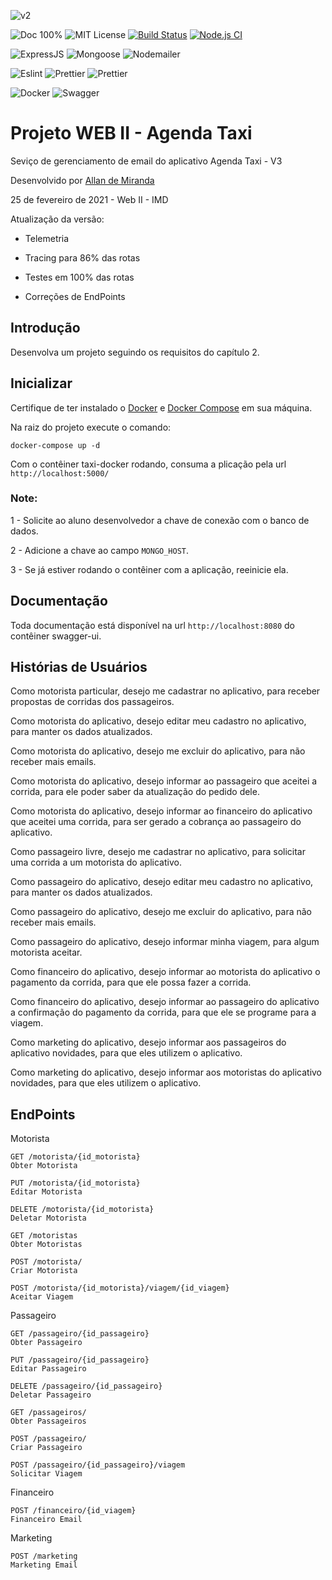 ![v2](https://img.shields.io/badge/version-v3.0.0-blue) 

![Doc 100%](https://img.shields.io/badge/docs-100%25-brightgreen) ![MIT License](https://img.shields.io/badge/license-MIT-brightgreen) [![Build Status](https://travis-ci.com/allandemiranda/agenda-taxi.svg?branch=main)](https://travis-ci.com/allandemiranda/agenda-taxi) [![Node.js CI](https://github.com/allandemiranda/agenda-taxi/actions/workflows/node.js.yml/badge.svg)](https://github.com/allandemiranda/agenda-taxi/actions/workflows/node.js.yml)

![ExpressJS](https://img.shields.io/badge/ExpressJS-v4.17.1-green) ![Mongoose](https://img.shields.io/badge/Mongoose-v5.11.18-green) ![Nodemailer](https://img.shields.io/badge/Nodemailer-v6.4.18-green)

![Eslint](https://img.shields.io/badge/Eslint-v7.20.0-green) ![Prettier](https://img.shields.io/badge/Prettier-v2.2.1-green) ![Prettier](https://camo.githubusercontent.com/48a41f43affa2e6253d6a48e0ee662ec53ce13c46442ac815e81d36b6e6b434d/68747470733a2f2f696d672e736869656c64732e696f2f62616467652f636f64655f7374796c652d70726574746965722d6666363962342e737667)

![Docker](https://shields.io/badge/-Docker-blue) ![Swagger](https://shields.io/badge/-Swagger-brightgreen) 

# Projeto WEB II - Agenda Taxi

Seviço de gerenciamento de email do aplicativo Agenda Taxi - V3

Desenvolvido  por   [Allan de Miranda](https://www.linkedin.com/in/allandemiranda/)

25 de fevereiro de 2021 - Web II - IMD

Atualização da versão:

- Telemetria

- Tracing para 86% das rotas

- Testes em 100% das rotas

- Correções de EndPoints

## Introdução

Desenvolva um projeto seguindo os requisitos do capítulo 2.

## Inicializar

Certifique de ter instalado o [Docker](https://docs.docker.com/engine/install/) e [Docker Compose](https://docs.docker.com/compose/install/) em sua máquina.

Na raiz do projeto execute o comando:

```
docker-compose up -d
```

Com o contêiner taxi-docker rodando, consuma a plicação pela url ``http://localhost:5000/``

### Note:

1 - Solicite ao aluno desenvolvedor a chave de conexão com o banco de dados.

2 - Adicione a chave ao campo `MONGO_HOST`.

3 - Se já estiver rodando o contêiner com a aplicação, reeinicie ela.

## Documentação

Toda documentação está disponível na url ``http://localhost:8080`` do contêiner swagger-ui. 

## Histórias de Usuários

Como motorista particular, desejo me cadastrar no aplicativo, para receber propostas de corridas dos passageiros.

Como motorista do aplicativo, desejo editar meu cadastro no aplicativo, para manter os dados atualizados.

Como motorista do aplicativo, desejo me excluir do aplicativo, para não receber mais emails.

Como motorista do aplicativo, desejo informar ao passageiro que aceitei a corrida, para ele poder saber da atualização do pedido dele.

Como motorista do aplicativo, desejo informar ao financeiro do aplicativo que aceitei uma corrida, para ser gerado a cobrança ao passageiro do aplicativo.

Como passageiro livre, desejo me cadastrar no aplicativo, para solicitar uma corrida a um motorista do aplicativo.

Como passageiro do aplicativo, desejo editar meu cadastro no aplicativo, para manter os dados atualizados.

Como passageiro do aplicativo, desejo me excluir do aplicativo, para não receber mais emails.

Como passageiro do aplicativo, desejo informar minha viagem, para algum motorista aceitar.

Como financeiro do aplicativo, desejo informar ao motorista do aplicativo o pagamento da corrida, para que ele possa fazer a corrida.

Como financeiro do aplicativo, desejo informar ao passageiro do aplicativo a confirmação do pagamento da corrida, para que ele se programe para a viagem.

Como marketing do aplicativo, desejo informar aos passageiros do aplicativo novidades, para que eles utilizem o aplicativo.

Como marketing do aplicativo, desejo informar aos motoristas do aplicativo novidades, para que eles utilizem o aplicativo.

## EndPoints

Motorista

```
GET ​/motorista​/{id_motorista}
Obter Motorista
```
```
PUT ​/motorista​/{id_motorista}
Editar Motorista
```
```
DELETE ​/motorista​/{id_motorista}
Deletar Motorista
```
```
GET ​/motoristas
Obter Motoristas
```
```
POST ​/motorista​/
Criar Motorista
```
```
POST ​/motorista​/{id_motorista}​/viagem​/{id_viagem}
Aceitar Viagem
```

Passageiro

```
GET ​/passageiro​/{id_passageiro}
Obter Passageiro
```
```
PUT ​/passageiro​/{id_passageiro}
Editar Passageiro
```
```
DELETE ​/passageiro​/{id_passageiro}
Deletar Passageiro
```
```
GET ​/passageiros​/
Obter Passageiros
```
```
POST ​/passageiro​/
Criar Passageiro
```
```
POST ​/passageiro​/{id_passageiro}​/viagem
Solicitar Viagem
```

Financeiro

```
POST ​/financeiro​/{id_viagem}
Financeiro Email
```

Marketing

```
POST ​/marketing
Marketing Email
```
